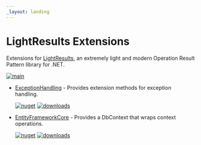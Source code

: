 ```yaml
---
_layout: landing
---
```


# LightResults Extensions

Extensions for [LightResults](https://github.com/jscarle/LightResults), an extremely light and modern Operation Result Pattern library for .NET.

[![main](https://img.shields.io/github/actions/workflow/status/jscarle/LightResults.Extensions/main.yml?logo=github)](https://github.com/jscarle/LightResults.Extensions)

- [ExceptionHandling](https://jscarle.github.io/LightResults.Extensions/docs/exceptionhandling.html) - Provides extension methods for exception handling.

  [![nuget](https://img.shields.io/nuget/v/LightResults.Extensions.ExceptionHandling)](https://www.nuget.org/packages/LightResults.Extensions.ExceptionHandling)
  [![downloads](https://img.shields.io/nuget/dt/LightResults.Extensions.ExceptionHandling)](https://www.nuget.org/packages/LightResults.Extensions.ExceptionHandling)

- [EntityFrameworkCore](https://jscarle.github.io/LightResults.Extensions/docs/entityframeworkcore.html) - Provides a DbContext that wraps context operations.

  [![nuget](https://img.shields.io/nuget/v/LightResults.Extensions.EntityFrameworkCore)](https://www.nuget.org/packages/LightResults.Extensions.EntityFrameworkCore)
  [![downloads](https://img.shields.io/nuget/dt/LightResults.Extensions.EntityFrameworkCore)](https://www.nuget.org/packages/LightResults.Extensions.EntityFrameworkCore)


